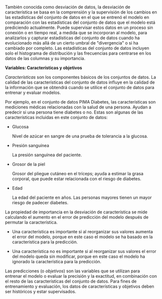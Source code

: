 También conocida como desviación de datos, la desviación de característica se basa en la comprensión y la supervisión de los cambios en las estadísticas del conjunto de datos en el que se entrenó el modelo en comparación con las estadísticas del conjunto de datos que el modelo está prediciendo actualmente. Puede supervisar estos datos en un proceso sin conexión o en tiempo real, a medida que se incorporan al modelo, para analizarlos y capturar estadísticas del conjunto de datos cuando ha evolucionado más allá de un cierto umbral de "divergencia" o si ha cambiado por completo. Las estadísticas del conjunto de datos incluyen solo el histograma de distribución y las frecuencias para centrarse en los datos de las columnas y su importancia.

**Variables: Características y objetivos**

*Características* son los componentes básicos de los conjuntos de datos. La calidad de las características del conjunto de datos influye en la calidad de la información que se obtendrá cuando se utilice el conjunto de datos para entrenar y evaluar modelos.

Por ejemplo, en el conjunto de datos PIMA Diabetes, las características son mediciones médicas relacionadas con la salud de una persona. Ayudan a predecir si una persona tiene diabetes o no. Estas son algunas de las características incluidas en este conjunto de datos:

-   Glucosa

    Nivel de azúcar en sangre de una prueba de tolerancia a la glucosa.

-   Presión sanguínea

    La presión sanguínea del paciente.

-   Grosor de la piel

    Grosor del pliegue cutáneo en el tríceps; ayuda a estimar la grasa corporal, que puede estar relacionada con el riesgo de diabetes.

-   Edad

    La edad del paciente en años. Las personas mayores tienen un mayor riesgo de padecer diabetes.

La propiedad de importancia en la desviación de característica se mide calculando el aumento en el error de predicción del modelo después de permutar la característica.

-   Una característica es importante si al reorganizar sus valores aumenta el error del modelo, porque en este caso el modelo se ha basado en la característica para la predicción.

-   Una característica no es importante si al reorganizar sus valores el error del modelo queda sin modificar, porque en este caso el modelo ha ignorado la característica para la predicción.

Las predicciones (o *objetivos*) son las variables que se utilizan para entrenar el modelo o evaluar la precisión y la exactitud, en combinación con el resto de las características del conjunto de datos. Para fines de entrenamiento y evaluación, los datos de características y objetivos deben ser históricos y estar supervisados.
